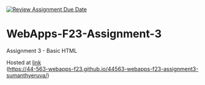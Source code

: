 [![Review Assignment Due Date](https://classroom.github.com/assets/deadline-readme-button-24ddc0f5d75046c5622901739e7c5dd533143b0c8e959d652212380cedb1ea36.svg)](https://classroom.github.com/a/q2-Q7VCy)
# WebApps-F23-Assignment-3
Assignment 3 - Basic HTML

Hosted at [link](https://github.com/44-563-WebApps-F23/44563-webapps-f23-assignment3-sumanthyeruva/settings/pages)<br>
(https://44-563-webapps-f23.github.io/44563-webapps-f23-assignment3-sumanthyeruva/)